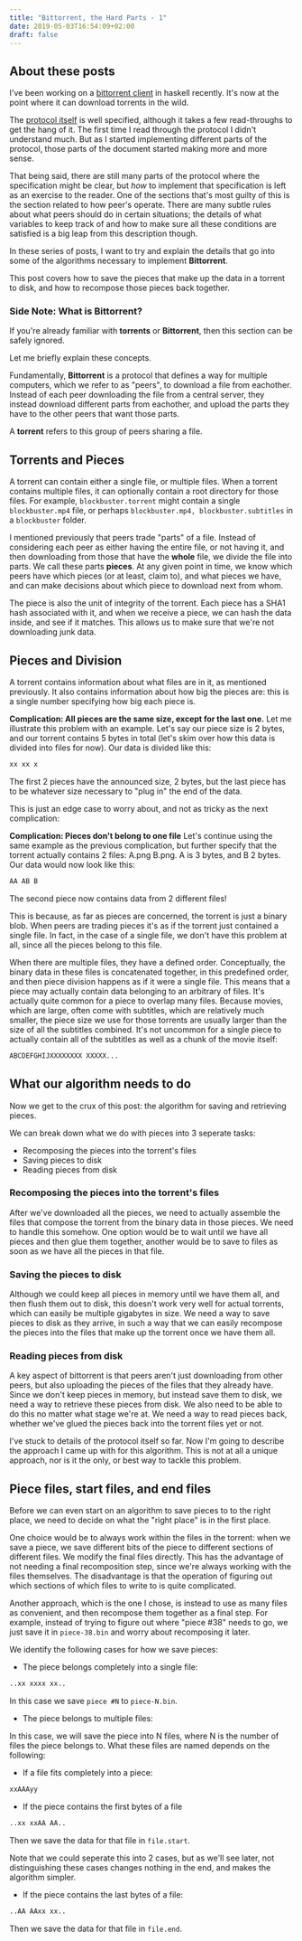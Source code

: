 ```yaml
---
title: "Bittorrent, the Hard Parts - 1"
date: 2019-05-03T16:54:09+02:00
draft: false
---
```


## About these posts

I've been working on a [bittorrent client](https://github.com/cronokirby/haze) in haskell
recently. It's now at the point where it can download torrents in the wild.

The [protocol itself](https://wiki.theory.org/index.php/BitTorrentSpecification)
is well specified, although it takes a few read-throughs to get the hang of it.
The first time I read through the protocol I didn't understand much. But as I started
implementing different parts of the protocol, those parts of the document started making
more and more sense.

That being said, there are still many parts of the protocol where the specification might
be clear, but *how* to implement that specification is left as an exercise to the reader.
One of the sections that's most guilty of this is the section related to how peer's operate.
There are many subtle rules about what peers should do in certain situations; the details
of what variables to keep track of and how to make sure all these conditions are satisfied
is a big leap from this description though.

In these series of posts, I want to try and explain the details that go into some of the algorithms
necessary to implement **Bittorrent**.

This post covers how to save the pieces that make up the data in a torrent to disk, and how to recompose
those pieces back together.

### Side Note: What is Bittorrent?
If you're already familiar with **torrents** or **Bittorrent**, then this section can be safely ignored.

Let me briefly explain these concepts.

Fundamentally, **Bittorrent** is a protocol that defines a way for multiple computers, which
we refer to as "peers", to download a file from eachother. Instead of each peer downloading
the file from a central server, they instead download different parts from eachother, and upload
the parts they have to the other peers that want those parts.

A **torrent** refers to this group of peers sharing a file.

## Torrents and Pieces

A torrent can contain either a single file, or multiple files. When a torrent contains multiple files,
it can optionally contain a root directory for those files. For example, `blockbuster.torrent` might
contain a single `blockbuster.mp4` file, or perhaps `blockbuster.mp4, blockbuster.subtitles` in a `blockbuster` folder.

I mentioned previously that peers trade "parts" of a file. Instead of considering each peer as either having
the entire file, or not having it, and then downloading from those that have the **whole** file, we divide the file
into parts. We call these parts **pieces**. At any given point in time, we know which peers have which pieces (or at least, claim to), and what
pieces we have, and can make decisions about which piece to download next from whom.

The piece is also the unit of integrity of the torrent. Each piece has a SHA1 hash associated with it,
and when we receive a piece, we can hash the data inside, and see if it matches. This allows us to make sure that we're not
downloading junk data.

## Pieces and Division

A torrent contains information about what files are in it, as mentioned previously. It also contains information about
how big the pieces are: this is a single number specifying how big each piece is.

**Complication: All pieces are the same size, except for the last one.**
Let me illustrate this problem with an example. Let's say our piece size is 2 bytes, and our torrent contains 5 bytes
in total (let's skim over how this data is divided into files for now). Our data is divided like this:
```txt
xx xx x
```
The first 2 pieces have the announced size, 2 bytes, but the last piece has to be whatever size necessary to "plug in"
the end of the data.

This is just an edge case to worry about, and not as tricky as the next complication:

**Complication: Pieces don't belong to one file**
Let's continue using the same example as the previous complication, but further specify that the torrent actually
contains 2 files: A.png B.png. A is 3 bytes, and B 2 bytes. Our data would now look like this:
```txt
AA AB B
```
The second piece now contains data from 2 different files!

This is because, as far as pieces are concerned, the torrent is just a binary blob. When peers are trading
pieces it's as if the torrent just contained a single file. In fact, in the case of a single file, we don't have this
problem at all, since all the pieces belong to this file.

When there are multiple files, they have a defined order. Conceptually, the binary data in these files
is concatenated together, in this predefined order, and then piece division happens as if it were a single file.
This means that a piece may actually contain data belonging to an arbitrary of files. It's actually quite
common for a piece to overlap many files. Because movies, which are large, often come with subtitles, which are relatively
much smaller, the piece size we use for those torrents are usually larger than the size of all the subtitles combined.
It's not uncommon for a single piece to actually contain all of the subtitles as well as a chunk of the movie itself:

```txt
ABCDEFGHIJXXXXXXXX XXXXX...
```

## What our algorithm needs to do
Now we get to the crux of this post: the algorithm for saving and retrieving pieces.

We can break down what we do with pieces into 3 seperate tasks:

- Recomposing the pieces into the torrent's files
- Saving pieces to disk
- Reading pieces from disk

### Recomposing the pieces into the torrent's files
After we've downloaded all the pieces, we need to actually assemble the files
that compose the torrent from the binary data in those pieces. We need to handle this somehow.
One option would be to wait until we have all pieces and then glue them together, another would be
to save to files as soon as we have all the pieces in that file.

### Saving the pieces to disk
Although we could keep all pieces in memory until we have them all, and then flush them out to disk,
this doesn't work very well for actual torrents, which can easily be multiple gigabytes in size.
We need a way to save pieces to disk as they arrive, in such a way that we can easily recompose the pieces
into the files that make up the torrent once we have them all.

### Reading pieces from disk
A key aspect of bittorrent is that peers aren't just downloading from other peers, but also
uploading the pieces of the files that they already have. Since we don't keep pieces in memory,
but instead save them to disk, we need a way to retrieve these pieces from disk. We also need
to be able to do this no matter what stage we're at. We need a way to read pieces back, whether
we've glued the pieces back into the torrent files yet or not.

I've stuck to details of the protocol itself so far. Now I'm going to describe the approach I came
up with for this algorithm. This is not at all a unique approach, nor is it the only, or best way
to tackle this problem.

## Piece files, start files, and end files
Before we can even start on an algorithm to save pieces to to the right place, we need to decide
on what the "right place" is in the first place.

One choice would be to always work within
the files in the torrent: when we save a piece, we save different bits of the piece to different sections
of different files. We modify the final files directly. This has the advantage of not needing a final
recomposition step, since we're always working with the files themselves. The disadvantage is that the operation
of figuring out which sections of which files to write to is quite complicated.

Another approach, which is the one I chose, is instead to use as many files as convenient, and then
recompose them together as a final step. For example, instead of trying to figure out where "piece #38"
needs to go, we just save it in `piece-38.bin` and worry about recomposing it later.

We identify the following cases for how we save pieces:

- The piece belongs completely into a single file:

```txt
..xx xxxx xx..
```

In this case we save `piece #N` to `piece-N.bin`.

- The piece belongs to multiple files:

In this case, we will save the piece into N files, where N is the number of
files the piece belongs to. What these files are named depends on the following:


- If a file fits completely into a piece:

```txt
xxAAAyy
```

- If the piece contains the first bytes of a file

```txt
..xx xxAA AA..
``` 

Then we save the data for that file in `file.start`.

Note that we could seperate
this into 2 cases, but as we'll see later, not distinguishing these cases changes nothing in the end,
and makes the algorithm simpler.

- If the piece contains the last bytes of a file:

```txt
..AA AAxx xx..
```
Then we save the data for that file in `file.end`.
